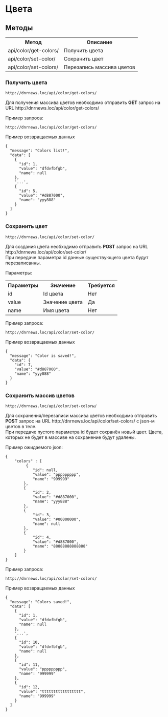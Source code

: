 # Цвета

## Методы

<table>
    <tr>
        <th>
            Метод
        </th>
        <th>
            Описание
        </th>
    </tr>
    <tr>
        <td>
            api/color/get-colors/
        </td>
        <td>
            Получить цвета 
        </td>
    </tr>
     <tr>
        <td>
            api/color/set-color/
        </td>
        <td>
            Сохранить цвет
        </td>
    </tr>
    <tr>
        <td>
            api/color/set-colors/
        </td>
        <td>
            Перезапись массива цветов
        </td>
    </tr>
</table>

### Получить цвета

`http://dnrnews.loc/api/color/get-colors/`
<p>
    Для получения массива цветов необходимо отправить <b>GET</b> запрос на URL http://dnrnews.loc/api/color/get-colors/
</p>

<p>
    Пример запроса:
</p>

`http://dnrnews.loc/api/color/get-colors/`

<p>
    Пример возвращаемых данных
</p>

```json5
{
  "message": "Colors list!",
  "data": [
    {
      "id": 1,
      "value": "dfdvfbfgb",
      "name": null
    },
    '...',
    {
      "id": 5,
      "value": "#d887000",
      "name": "yyy888"
    }
  ]
}
```

### Сохранить цвет

`http://dnrnews.loc/api/color/set-color/`
<p>
    Для создания цвета необходимо отправить <b>POST</b> запрос на URL http://dnrnews.loc/api/color/set-color/
    <br> При передаче параметра id данные существующего цвета будут перезаписанны.
</p>
<p>
    Параметры:
</p>
<table>
    <tr>
        <th>
            Параметры
        </th>
        <th>
            Значение
        </th>
        <th>
            Требуется
        </th>
    </tr>
    <tr>
        <td>
            id
        </td>
        <td>
            Id цвета
        </td>
        <td>
            Нет
        </td>
    </tr>
    <tr>
        <td>
            value
        </td>
        <td>
            Значение цвета
        </td>
        <td>
            Да
        </td>
    </tr>
    <tr>
        <td>
           name
        </td>
        <td>
            Имя цвета
        </td>
        <td>
            Нет
        </td>
    </tr>
</table>
<p>
    Пример запроса:
</p>

`http://dnrnews.loc/api/color/set-color/`

<p>
    Пример возвращаемых данных
</p>

```json5
{
  "message": "Color is saved!",
  "data": {
    "id": 7,
    "value": "#d887000",
    "name": "yyy888"
  }
}
```

### Сохранить массив цветов

`http://dnrnews.loc/api/color/set-colorы/`
<p>
    Для сохранения/перезаписи массива цветов необходимо отправить <b>POST</b>
    запрос на URL http://dnrnews.loc/api/color/set-colors/ c json-м цветов в теле.
    <br> При передаче пустого параметра id будет сохранён новый цвет. Цвета, которых не будет 
    в массиве на сохранение будут удалены.

</p>
<p>
    Пример ожидаемого json:
</p>

```json5
{
    "colors" : [
         {
            "id": null,
            "value": "ppppppppp",
            "name": "999999"
        },
        {
            "id": 2,
            "value": "#d887000",
            "name": "yyy888"
        },
        {
            "id": 3,
            "value": "#00000000",
            "name": null
        },
        {
            "id": 4,
            "value": "#d887000",
            "name": "88888888888888"
        }
    ]
}
```

<p>
    Пример запроса:
</p>

`http://dnrnews.loc/api/color/set-colors/`

<p>
    Пример возвращаемых данных
</p>

```json5
{
  "message": "Colors saved!",
  "data": [
    {
      "id": 1,
      "value": "dfdvfbfgb",
      "name": null
    },
    '...',
    {
      "id": 10,
      "value": "dfdvfbfgb",
      "name": null
    },
    {
      "id": 11,
      "value": "ppppppppp",
      "name": "999999"
    },
    {
      "id": 12,
      "value": "ttttttttttttttttt",
      "name": "999999"
    }
  ]
}
```

